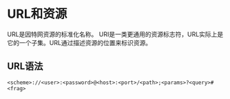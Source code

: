 # URL和资源
URL是因特网资源的标准化名称。
URI是一类更通用的资源标志符，URL实际上是它的一个子集。URL通过描述资源的位置来标识资源。
## URL语法

```http
<scheme>://<user>:<password>@<host>:<port>/<path>;<params>?<query>#<frag>
```
